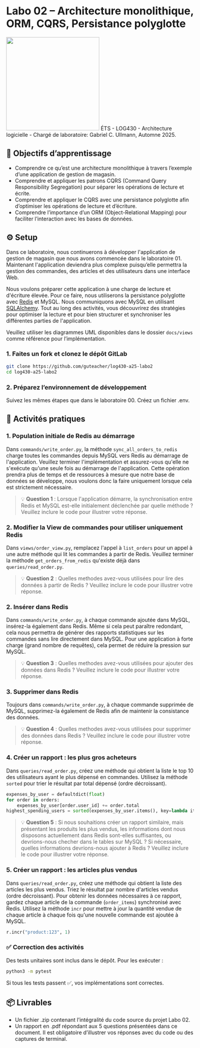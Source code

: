# Labo 02 – Architecture monolithique, ORM, CQRS, Persistance polyglotte
<img src="https://upload.wikimedia.org/wikipedia/commons/2/2a/Ets_quebec_logo.png" width="250">    
ÉTS - LOG430 - Architecture logicielle - Chargé de laboratoire: Gabriel C. Ullmann, Automne 2025.    

## 🎯 Objectifs d’apprentissage
- Comprendre ce qu’est une architecture monolithique à travers l’exemple d’une application de gestion de magasin.
- Comprendre et appliquer les patrons CQRS (Command Query Responsibility Segregation) pour séparer les opérations de lecture et écrite. 
- Comprendre et appliquer le CQRS avec une persistance polyglotte afin d’optimiser les opérations de lecture et d’écriture.
- Comprendre l’importance d’un ORM (Object-Relational Mapping) pour faciliter l’interaction avec les bases de données.

## ⚙️ Setup
Dans ce laboratoire, nous continuerons à développer l'application de gestion de magasin que nous avons commencée dans le laboratoire 01. Maintenant l'application deviendra plus complexe puisqu’elle permettra la gestion des commandes, des articles et des utilisateurs dans une interface Web. 

Nous voulons préparer cette application à une charge de lecture et d'écriture élevée. Pour ce faire, nous utiliserons la persistance polyglotte avec [Redis](https://redis.io/docs/latest/develop/clients/redis-py/) et MySQL. Nous communiquons avec MySQL en utilisant [SQLAlchemy](https://www.geeksforgeeks.org/python/sqlalchemy-tutorial-in-python/). Tout au long des activités, vous découvrirez des stratégies pour optimiser la lecture et pour bien structurer et synchroniser les différentes parties de l'application.

Veuillez utiliser les diagrammes UML disponibles dans le dossier `docs/views` comme référence pour l’implémentation.

### 1. Faites un fork et clonez le dépôt GitLab
```bash
git clone https://github.com/guteacher/log430-a25-labo2
cd log430-a25-labo2
```

### 2. Préparez l’environnement de développement
Suivez les mêmes étapes que dans le laboratoire 00. Créez un fichier .env.

## 🧪 Activités pratiques

### 1. Population initiale de Redis au démarrage
Dans `commands/write_order.py`, la méthode `sync_all_orders_to_redis` charge toutes les commandes depuis MySQL vers Redis au démarrage de l'application. Veuillez terminer l'implémentation et assurez-vous qu'elle ne s'exécute qu'une seule fois au démarrage de l'application. Cette opération prendra plus de temps et de ressources à mesure que notre base de données se développe, nous voulons donc la faire uniquement lorsque cela est strictement nécessaire.

> 💡 **Question 1** : Lorsque l'application démarre, la synchronisation entre Redis et MySQL est-elle initialement déclenchée par quelle méthode ? Veuillez inclure le code pour illustrer votre réponse.

### 2. Modifier la View de commandes pour utiliser uniquement Redis
Dans `views/order_view.py`, remplacez l'appel à `list_orders` pour un appel à une autre méthode qui lit les commandes à partir de Redis. Veuillez terminer la méthode  `get_orders_from_redis` qu'existe déjà dans `queries/read_order.py`.

> 💡 **Question 2** : Quelles methodes avez-vous utilisées pour lire des données à partir de Redis ? Veuillez inclure le code pour illustrer votre réponse.

### 2. Insérer dans Redis
Dans `commands/write_order.py`, à chaque commande ajoutée dans MySQL, insérez-la également dans Redis. Même si cela peut paraître redondant, cela nous permettra de générer des rapports statistiques sur les commandes sans lire directement dans MySQL. Pour une application à forte charge (grand nombre de requêtes), cela permet de réduire la pression sur MySQL.

> 💡 **Question 3** : Quelles methodes avez-vous utilisées pour ajouter des données dans Redis ? Veuillez inclure le code pour illustrer votre réponse.

### 3. Supprimer dans Redis
Toujours dans `commands/write_order.py`, à chaque commande supprimée de MySQL, supprimez-la également de Redis afin de maintenir la consistance des données.

> 💡 **Question 4** : Quelles methodes avez-vous utilisées pour supprimer des données dans Redis ? Veuillez inclure le code pour illustrer votre réponse.

### 4. Créer un rapport : les plus gros acheteurs
Dans `queries/read_order.py`, créez une méthode qui obtient la liste le top 10 des utilisateurs ayant le plus dépensé en commandes. Utilisez la méthode `sorted` pour trier le résultat par total dépensé (ordre décroissant).

```python
expenses_by_user = defaultdict(float)
for order in orders:
    expenses_by_user[order.user_id] += order.total
highest_spending_users = sorted(expenses_by_user.items(), key=lambda item: item[1], reverse=True)
```

> 💡 **Question 5** : Si nous souhaitions créer un rapport similaire, mais présentant les produits les plus vendus, les informations dont nous disposons actuellement dans Redis sont-elles suffisantes, ou devrions-nous checher dans le tables sur MySQL ? Si nécessaire, quelles informations devrions-nous ajouter à Redis ? Veuillez inclure le code pour illustrer votre réponse.

### 5. Créer un rapport : les articles plus vendus
Dans `queries/read_order.py`, créez une méthode qui obtient la liste des articles les plus vendus. Triez le résultat par nombre d'articles vendus (ordre décroissant). Pour obtenir les données nécessaires à ce rapport, gardez chaque article de la commande (`order_items`) synchronisé avec Redis. Utilisez la méthode `incr` pour mettre à jour la quantité vendue de chaque article à chaque fois qu'une nouvelle commande est ajoutée à MySQL. 

```python
r.incr("product:123", 1)
```

### ✅ Correction des activités

Des tests unitaires sont inclus dans le dépôt. Pour les exécuter :

```bash
python3 -m pytest
```

Si tous les tests passent ✅, vos implémentations sont correctes.

## 📦 Livrables
- Un fichier .zip contenant l’intégralité du code source du projet Labo 02.
- Un rapport en .pdf répondant aux 5 questions présentées dans ce document. Il est obligatoire d’illustrer vos réponses avec du code ou des captures de terminal.
